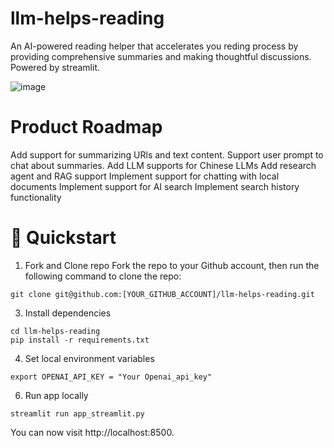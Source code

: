 # llm-helps-reading
An AI-powered reading helper that accelerates you reding process by providing comprehensive summaries and making thoughtful discussions.
Powered by streamlit.

![image](https://github.com/zcakjta/llm-helps-reading/assets/167012906/fd1ca41c-5026-4559-8613-8664e75217c8)



# Product Roadmap
 Add support for summarizing URls and text content.
 Support user prompt to chat about summaries.
 Add LLM supports for Chinese LLMs
 Add research agent and RAG support 
 Implement support for chatting with local documents
 Implement support for AI search
 Implement search history functionality
 

# 🚀 Quickstart
1. Fork and Clone repo
Fork the repo to your Github account, then run the following command to clone the repo:
````
git clone git@github.com:[YOUR_GITHUB_ACCOUNT]/llm-helps-reading.git
````
3. Install dependencies
````
cd llm-helps-reading
pip install -r requirements.txt
````
4. Set local environment variables
````
export OPENAI_API_KEY = "Your Openai_api_key"
````  
6. Run app locally
````
streamlit run app_streamlit.py
````
You can now visit http://localhost:8500.
